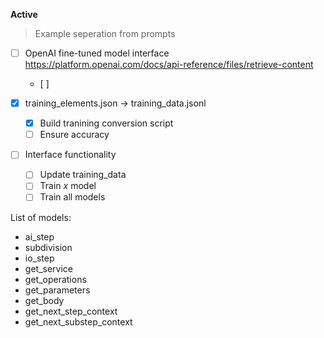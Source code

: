 **Active**
> Example seperation from prompts

- [ ] OpenAI fine-tuned model interface
https://platform.openai.com/docs/api-reference/files/retrieve-content
    - [ ] 

- [x] training_elements.json -> training_data.jsonl
    - [x] Build tranining conversion script
    - [ ] Ensure accuracy

- [ ] Interface functionality
    - [ ] Update training_data
    - [ ] Train *x* model
    - [ ] Train all models

List of models:
- ai_step
- subdivision
- io_step
- get_service
- get_operations
- get_parameters
- get_body
- get_next_step_context
- get_next_substep_context